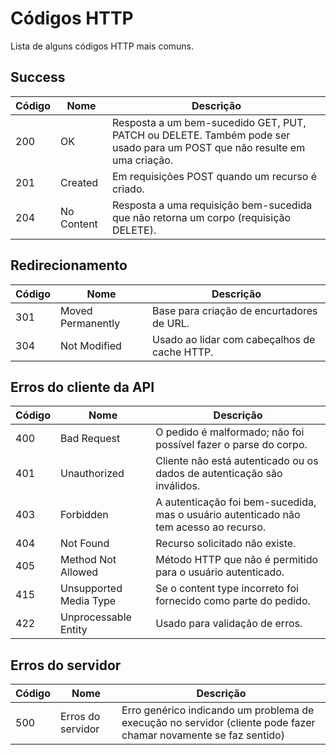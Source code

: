 # Códigos HTTP
Lista de alguns códigos HTTP mais comuns.

## Success

| Código | Nome | Descrição |
| ------------- | ------------- | ------------- |
| 200 | OK | Resposta a um bem-sucedido GET, PUT, PATCH ou DELETE. Também pode ser usado para um POST que não resulte em uma criação. |
| 201 | Created | Em requisições POST quando um recurso é criado. |
| 204 | No Content | Resposta a uma requisição bem-sucedida que não retorna um corpo (requisição DELETE). |

## Redirecionamento

| Código | Nome | Descrição |
| ------------- | ------------- | ------------- |
| 301 | Moved Permanently | Base para criação de encurtadores de URL. |
| 304 | Not Modified | Usado ao lidar com cabeçalhos de cache HTTP. |

## Erros do cliente da API

| Código | Nome | Descrição |
| ------------- | ------------- | ------------- |
| 400 | Bad Request | O pedido é malformado; não foi possível fazer o parse do corpo. |
| 401 | Unauthorized | Cliente não está autenticado ou os dados de autenticação são inválidos. |
| 403 | Forbidden | A autenticação foi bem-sucedida, mas o usuário autenticado não tem acesso ao recurso. |
| 404 | Not Found | Recurso solicitado não existe. |
| 405 | Method Not Allowed | Método HTTP que não é permitido para o usuário autenticado. |
| 415 | Unsupported Media Type | Se o content type incorreto foi fornecido como parte do pedido. |
| 422 | Unprocessable Entity | Usado para validação de erros. |

## Erros do servidor

| Código | Nome | Descrição |
| ------------- | ------------- | ------------- |
| 500 | Erros do servidor | Erro genérico indicando um problema de execução no servidor (cliente pode fazer chamar novamente se faz sentido) |
